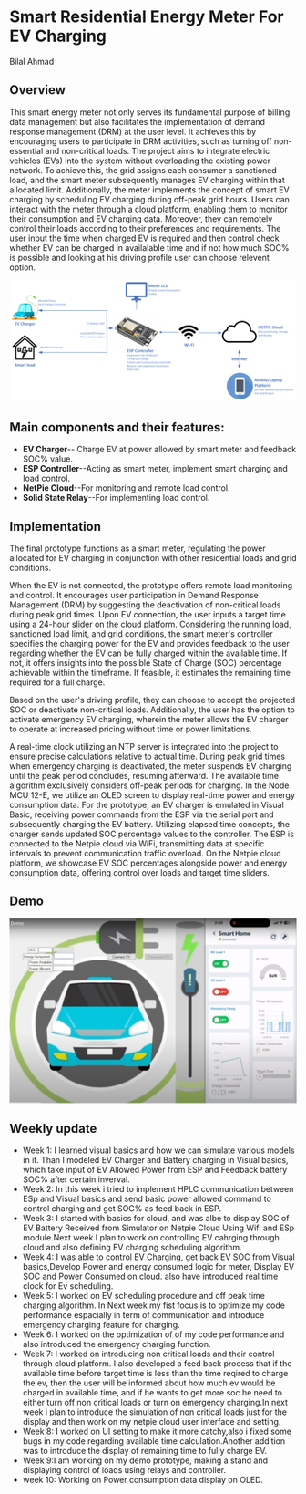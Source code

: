 # Smart Residential Energy Meter For EV Charging
Bilal Ahmad

## Overview
This smart energy meter not only serves its fundamental purpose of billing data management but also facilitates the implementation of demand response management (DRM) at the user level. It achieves this by encouraging users to participate in DRM activities, such as turning off non-essential and non-critical loads. The project aims to integrate electric vehicles (EVs) into the system without overloading the existing power network. To achieve this, the grid assigns each consumer a sanctioned load, and the smart meter subsequently manages EV charging within that allocated limit. Additionally, the meter implements the concept of smart EV charging by scheduling EV charging during off-peak grid hours. Users can interact with the meter through a cloud platform, enabling them to monitor their consumption and EV charging data. Moreover, they can remotely control their loads according to their preferences and requirements. The user input the time when charged EV is required and then control check whether EV can be charged in availalable time and if not how much SOC% is possible and looking at his driving profile user can choose relevent option.

![Alt text](https://github.com/BilalAhmadPieas/Smart-Energy-Meter/blob/9a83cd9a00d45e2ae4f4ca3d674ac924762f2cfa/images/IOT%20Project%20(1).png)

## Main components and their features:
- **EV Charger**-- Charge EV at power allowed by smart meter and feedback SOC% value.
- **ESP Controller**--Acting as smart meter, implement smart charging and load control.
- **NetPie Cloud**--For monitoring and remote load control.
- **Solid State Relay**--For implementing load control.

## Implementation

The final prototype functions as a smart meter, regulating the power allocated for EV charging in conjunction with other residential loads and grid conditions.

When the EV is not connected, the prototype offers remote load monitoring and control. It encourages user participation in Demand Response Management (DRM) by suggesting the deactivation of non-critical loads during peak grid times.
Upon EV connection, the user inputs a target time using a 24-hour slider on the cloud platform. Considering the running load, sanctioned load limit, and grid conditions, the smart meter's controller specifies the charging power for the EV and provides feedback to the user regarding whether the EV can be fully charged within the available time. If not, it offers insights into the possible State of Charge (SOC) percentage achievable within the timeframe. If feasible, it estimates the remaining time required for a full charge.

Based on the user's driving profile, they can choose to accept the projected SOC or deactivate non-critical loads. Additionally, the user has the option to activate emergency EV charging, wherein the meter allows the EV charger to operate at increased pricing without time or power limitations.

A real-time clock utilizing an NTP server is integrated into the project to ensure precise calculations relative to actual time. During peak grid times when emergency charging is deactivated, the meter suspends EV charging until the peak period concludes, resuming afterward. The available time algorithm exclusively considers off-peak periods for charging.
In the Node MCU 12-E, we utilize an OLED screen to display real-time power and energy consumption data. For the prototype, an EV charger is emulated in Visual Basic, receiving power commands from the ESP via the serial port and subsequently charging the EV battery. Utilizing elapsed time concepts, the charger sends updated SOC percentage values to the controller.
The ESP is connected to the Netpie cloud via WiFi, transmitting data at specific intervals to prevent communication traffic overload. On the Netpie cloud platform, we showcase EV SOC percentages alongside power and energy consumption data, offering control over loads and target time sliders.


## Demo 
[![A video](https://github.com/BilalAhmadPieas/Smart-Energy-Meter/blob/738662839de0f8bd34da1c1c5cb6d3f390365bc1/images/Demo.png)](https://youtu.be/ndhDb2gsNR8)

## Weekly update
- Week 1: I learned visual basics and how we can simulate various models in it. Than I modeled EV Charger and Battery charging in Visual basics, which take input of EV Allowed Power from ESP and Feedback battery SOC% after certain inverval. 
- Week 2: In this week i tried to implement HPLC communication between ESp and Visual basics and send basic power allowed command to control charging and get SOC% as feed back in ESP.
- Week 3: I started with basics for cloud, and was albe to display SOC of EV Battery Received from Simulator on Netpie Cloud Using Wifi and ESp module.Next week I plan to work on controlling EV cahrging through cloud and also defining EV charging scheduling algorithm.
- Week 4: I was able to control EV Charging, get back EV SOC from Visual basics,Develop Power and energy consumed logic for meter, Display EV SOC and Power Consumed on cloud. also have introduced real time clock for Ev scheduling.
- Week 5: I worked on EV scheduling procedure and off peak time charging algorithm. In Next week my fist focus is to optimize my code performance espacially in term of communication and introduce emergency charging feature for charging.
- Week 6: I worked on the optimization of of my code performance and also introduced the emergency charging function.
- Week 7: I worked on introducing non critical loads and their control through cloud platform. I also developed a feed back process that if the available time before target time is less than the time reqired to charge the ev, then the user will be informed about how much ev would be charged in available time, and if he wants to get more soc he need to either turn off non critical loads or turn on emergency charging.In next week i plan to introduce the simulation of non critical loads just for the display and then work on my netpie cloud user interface and setting.
- Week 8: I worked on UI setting to make it more catchy,also i fixed some bugs in my code regarding available time calculation.Another addition was to introduce the display of remaining time to fully charge EV.
- Week 9:I am working on my demo prototype, making a stand and displaying control of loads using relays and controller.
- week 10: Working on Power consumption data display on OLED.
  
